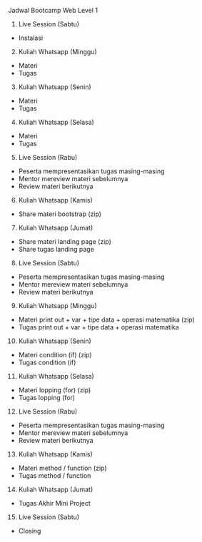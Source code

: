 Jadwal Bootcamp Web Level 1
1. Live Session (Sabtu)
- Instalasi

2. Kuliah Whatsapp (Minggu)
- Materi 
- Tugas

3. Kuliah Whatsapp (Senin)
- Materi 
- Tugas

4. Kuliah Whatsapp (Selasa)
- Materi 
- Tugas

5. Live Session (Rabu)
- Peserta mempresentasikan tugas masing-masing
- Mentor mereview materi sebelumnya
- Review materi berikutnya

6. Kuliah Whatsapp (Kamis)
- Share materi bootstrap (zip)

7. Kuliah Whatsapp (Jumat)
- Share materi landing page (zip)
- Share tugas landing page

8. Live Session (Sabtu)
- Peserta mempresentasikan tugas masing-masing
- Mentor mereview materi sebelumnya
- Review materi berikutnya

9. Kuliah Whatsapp (Minggu)
- Materi print out + var + tipe data + operasi matematika (zip)
- Tugas print out + var + tipe data + operasi matematika

10. Kuliah Whatsapp (Senin)
- Materi condition (if) (zip)
- Tugas condition (if)

11. Kuliah Whatsapp (Selasa)
- Materi lopping (for) (zip)
- Tugas lopping (for)

12. Live Session (Rabu)
- Peserta mempresentasikan tugas masing-masing
- Mentor mereview materi sebelumnya
- Review materi berikutnya

13. Kuliah Whatsapp (Kamis)
- Materi method / function (zip)
- Tugas method / function

14. Kuliah Whatsapp (Jumat)
- Tugas Akhir Mini Project

15. Live Session (Sabtu)
- Closing
